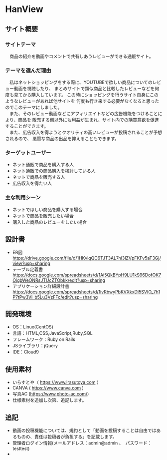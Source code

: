 # HanView

## サイト概要
### サイトテーマ
&emsp;商品の紹介を動画やコメントで共有しあうレビューができる通販サイト。

### テーマを選んだ理由
&emsp;私はネットショッピングをする際に、YOUTUBEで欲しい商品についてのレビュー動画を視聴したり、
まとめサイトで類似商品と比較したレビューなどを何度も見てから購入しています。
この時にショッピングを行うサイト自身にこのようなレビューがあれば他サイトを
何度も行き来する必要がなくなると思ったのでこのテーマにしました。<br>
&emsp;また、そのレビュー動画などにアフィリエイトなどの広告機能をつけることにより、商品を
販売する側以外にも利益が生まれ、サイト内での購買意欲を促進することができます。<br>
&emsp;また、広告収入を得ようとクオリティの高いレビューが投稿されることが予想されるので、
悪質な商品の出品を抑えることもできます。

### ターゲットユーザー
- ネット通販で商品を購入する人
- ネット通販での商品購入を検討している人
- ネットで商品を販売する人
- 広告収入を得たい人

### 主な利用シーン
- ネットでほしい商品を購入する場合
- ネットで商品を販売したい場合
- 購入した商品のレビューをしたい場合

## 設計書
- ER図 https://drive.google.com/file/d/1HKvlqQC6TJT3AL7ni3IZVpFKFv5aT3Gj/view?usp=sharing
- テーブル定義書 https://docs.google.com/spreadsheets/d/1Ai5QkBYpH9LU1kS96DofOK7OjgbWeONRsJTUcZTObkk/edit?usp=sharing
- アプリケーション詳細設計書 https://docs.google.com/spreadsheets/d/1ivRbwyPbKVXkxDI5SVIO_7h1P7tPw3Vi_b5Lu3VzFFc/edit?usp=sharing

## 開発環境
- OS：Linux(CentOS)
- 言語：HTML,CSS,JavaScript,Ruby,SQL
- フレームワーク：Ruby on Rails
- JSライブラリ：jQuery
- IDE：Cloud9

## 使用素材
- いらすとや（ https://www.irasutoya.com ）
- CANVA ( https://www.canva.com )
- 写真AC (https://www.photo-ac.com/)
- 仕様素材を追加し次第、追記します。 

## 追記
- 動画の投稿機能については、規約として「動画を投稿することは自由ではあるものの、責任は投稿者が負担する」を記載します。
- 管理者ログイン情報(メールアドレス：admin@admin  、　パスワード：testtest)
- 

